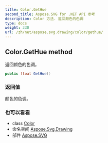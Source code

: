 ```yaml
---
title: Color.GetHue
second_title: Aspose.SVG for .NET API 参考
description: Color 方法. 返回颜色的色调
type: docs
weight: 330
url: /zh/net/aspose.svg.drawing/color/gethue/
---
```

## Color.GetHue method

返回颜色的色调。

```csharp
public float GetHue()
```

### 返回值

颜色的色调。

### 也可以看看

* class [Color](../)
* 命名空间 [Aspose.Svg.Drawing](../../color/)
* 部件 [Aspose.SVG](../../../)


